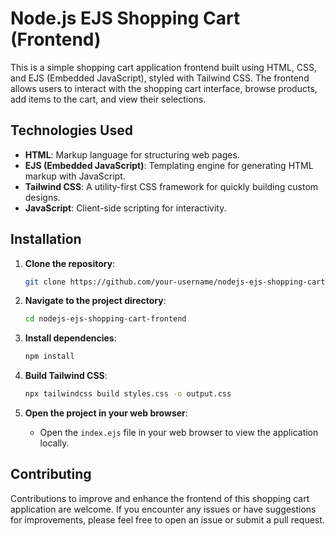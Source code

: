 # Node.js EJS Shopping Cart (Frontend)

This is a simple shopping cart application frontend built using HTML, CSS, and EJS (Embedded JavaScript), styled with Tailwind CSS. The frontend allows users to interact with the shopping cart interface, browse products, add items to the cart, and view their selections.
## Technologies Used

- **HTML**: Markup language for structuring web pages.
- **EJS (Embedded JavaScript)**: Templating engine for generating HTML markup with JavaScript.
- **Tailwind CSS**: A utility-first CSS framework for quickly building custom designs.
- **JavaScript**: Client-side scripting for interactivity.

## Installation

1. **Clone the repository**: 
    ```bash
    git clone https://github.com/your-username/nodejs-ejs-shopping-cart-frontend.git
    ```

2. **Navigate to the project directory**:
    ```bash
    cd nodejs-ejs-shopping-cart-frontend
    ```

3. **Install dependencies**: 
    ```bash
    npm install
    ```

4. **Build Tailwind CSS**: 
    ```bash
    npx tailwindcss build styles.css -o output.css
    ```

5. **Open the project in your web browser**:
    - Open the `index.ejs` file in your web browser to view the application locally.

## Contributing

Contributions to improve and enhance the frontend of this shopping cart application are welcome. If you encounter any issues or have suggestions for improvements, please feel free to open an issue or submit a pull request.


